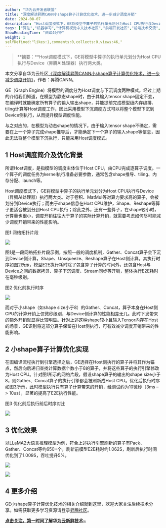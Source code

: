 ```yaml
---
author: "华为云开发者联盟"
title: "深度解读昇腾CANN小shape算子计算优化技术，进一步减少调度开销"
date: 2024-08-07
description: "Host调度模式下，GE将模型中算子的执行单元划分为Host CPU执行与Device（昇腾AI处理器）执行两大类。"
tags: ["算法","机器学习","计算机视觉中文技术社区","前端开发社区","前端技术交流","前端框架教程","JavaScript 学习资源","CSS 技巧与最佳实践","HTML5 最新动态","前端工程师职业发展","开源前端项目","前端技术趋势"]
ShowReadingTime: "阅读4分钟"
weight: 1
selfDefined:"likes:1,comments:0,collects:0,views:46,"
---
```

> \*\*摘要：\*\*Host调度模式下，GE将模型中算子的执行单元划分为Host CPU执行与Device（昇腾AI处理器）执行两大类。

本文分享自华为云社区[《深度解读昇腾CANN小shape算子计算优化技术，进一步减少调度开销》](https://link.juejin.cn?target=https%3A%2F%2Fbbs.huaweicloud.com%2Fblogs%2F431735%3Futm_source%3Djuejin%26utm_medium%3Dbbs-ex%26utm_campaign%3Dother%26utm_content%3Dcontent "https://bbs.huaweicloud.com/blogs/431735?utm_source=juejin&utm_medium=bbs-ex&utm_campaign=other&utm_content=content")，作者：昇腾CANN。

GE（Graph Engine）将模型的调度分为Host调度与下沉调度两种模式。经过上期的介绍我们知道，在模型为静态shape时，由于其输入tensor shape固定不变，在编译时就能确定所有算子的输入输出shape，并能提前完成模型级内存编排、tiling计算等Host调度工作，因此采用模型下沉调度方式可以将整个模型下沉到Device侧执行，从而提升模型调度性能。

与之对应的，在模型为动态shape的情况下，由于输入tensor shape不确定，需要在上一个算子完成shape推导后，才能确定下一个算子的输入shape等信息，因此无法将整个模型下沉执行，只能采用Host调度模式。

1 Host调度简介及优化背景
---------------

所谓Host调度，是指模型的调度主体位于Host CPU，由CPU完成逐算子调度。一个算子的调度任务为kernel执行准备必要参数，通常包含shape推导、tiling、内存分配、launch等。

Host调度模式下，GE将模型中算子的执行单元划分为Host CPU执行与Device（昇腾AI处理器）执行两大类。对于卷积、MatMul等对算力要求高的算子，会被划分到Device执行；而由于shape信息在Host CPU维护，Shape、Reshape等算子更适合被划分到Host CPU执行；除此之外，还有一些算子，在shape较小时，计算量也很小，调度开销往往大于算子的实际计算开销，就需要考虑如何尽可能减少调度开销带来的性能影响。

图1 网络拓扑片段

![](/images/jueJin/e312159736e9414.png)

图1是一段网络拓扑片段示例，按照一般的调度机制，Gather、Concat算子会下沉到Device侧计算，Shape、Unsqueeze、Reshape算子在Host侧计算。其执行时序如图2所示，模型E2E执行耗时除了包含算子计算的时间外，还包含Host与Device之间的数据拷贝、算子下沉调度、Stream同步等开销，整体执行E2E耗时在毫秒级别。

图2 优化前执行时序

![](/images/jueJin/2fd0b0a173ea414.png)

而对于小shape（如shape size小于8）的Gather、Concat，算子本身在Host侧CPU的计算开销上仅微秒级别，与Device侧计算的性能相差无几。此时下发带来的额外开销就显得比较明显。针对上述这种shape较小且输入Tensor内存在Host的场景，GE识别将这部分算子保留在Host侧执行，可有效减少调度开销带来的性能影响。

2 小shape算子计算优化实现
----------------

在图编译流程执行到引擎选择之后，GE选择在Host侧执行的算子并将其作为锚点，然后向后递归查找计算数据个数小于8的算子，并将这些算子的执行引擎修改为Host CPU。针对图1所示的网络片段，假设shape算子的输出的shape size小于8，则Gather、Concat算子的执行引擎都会被刷新成Host CPU。优化后执行时序如图3所示，此时模型执行只有算子计算带来的开销，经测试约为10微秒（3ms –> 10us），显著的提高了E2E执行性能。

图3 优化前后执行前后时序对比

![](/images/jueJin/ed2358887c5e4d4.png)

3 优化效果
------

以LLaMA2大语言推理模型为例，符合上述执行引擎刷新的算子有Pack、Gather、Concat等约650+个，刷新前模型E2E耗时约1.062S，刷新后执行时间优化到了1.009S，吞吐提升5%。

![](/images/jueJin/0d3c9468969642f.png)

![](/images/jueJin/fa75b35a94b4417.png)

4 更多介绍
------

GE小shape算子计算优化技术的相关介绍就到这里，欢迎大家关注后续技术分享。如需获取更多学习资源请登录[昇腾社区](https://link.juejin.cn?target=https%3A%2F%2Fwww.hiascend.com%2Fsoftware%2Fcann "https://www.hiascend.com/software/cann")。

**[点击关注，第一时间了解华为云新鲜技术~](https://link.juejin.cn?target=https%3A%2F%2Fbbs.huaweicloud.com%2Fblogs%3Futm_source%3Djuejin%26utm_medium%3Dbbs-ex%26utm_campaign%3Dother%26utm_content%3Dcontent "https://bbs.huaweicloud.com/blogs?utm_source=juejin&utm_medium=bbs-ex&utm_campaign=other&utm_content=content")**